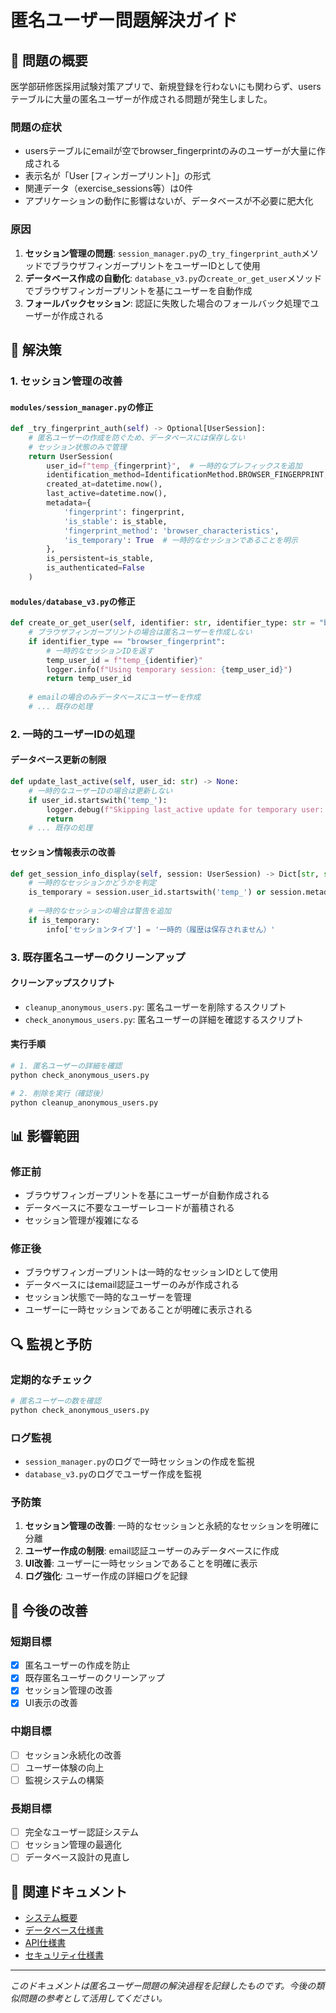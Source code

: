 # 匿名ユーザー問題解決ガイド

## 🚨 問題の概要

医学部研修医採用試験対策アプリで、新規登録を行わないにも関わらず、usersテーブルに大量の匿名ユーザーが作成される問題が発生しました。

### 問題の症状
- usersテーブルにemailが空でbrowser_fingerprintのみのユーザーが大量に作成される
- 表示名が「User [フィンガープリント]」の形式
- 関連データ（exercise_sessions等）は0件
- アプリケーションの動作に影響はないが、データベースが不必要に肥大化

### 原因
1. **セッション管理の問題**: `session_manager.py`の`_try_fingerprint_auth`メソッドでブラウザフィンガープリントをユーザーIDとして使用
2. **データベース作成の自動化**: `database_v3.py`の`create_or_get_user`メソッドでブラウザフィンガープリントを基にユーザーを自動作成
3. **フォールバックセッション**: 認証に失敗した場合のフォールバック処理でユーザーが作成される

## 🔧 解決策

### 1. セッション管理の改善

#### `modules/session_manager.py`の修正
```python
def _try_fingerprint_auth(self) -> Optional[UserSession]:
    # 匿名ユーザーの作成を防ぐため、データベースには保存しない
    # セッション状態のみで管理
    return UserSession(
        user_id=f"temp_{fingerprint}",  # 一時的なプレフィックスを追加
        identification_method=IdentificationMethod.BROWSER_FINGERPRINT,
        created_at=datetime.now(),
        last_active=datetime.now(),
        metadata={
            'fingerprint': fingerprint,
            'is_stable': is_stable,
            'fingerprint_method': 'browser_characteristics',
            'is_temporary': True  # 一時的なセッションであることを明示
        },
        is_persistent=is_stable,
        is_authenticated=False
    )
```

#### `modules/database_v3.py`の修正
```python
def create_or_get_user(self, identifier: str, identifier_type: str = "browser_fingerprint") -> str:
    # ブラウザフィンガープリントの場合は匿名ユーザーを作成しない
    if identifier_type == "browser_fingerprint":
        # 一時的なセッションIDを返す
        temp_user_id = f"temp_{identifier}"
        logger.info(f"Using temporary session: {temp_user_id}")
        return temp_user_id
    
    # emailの場合のみデータベースにユーザーを作成
    # ... 既存の処理
```

### 2. 一時的ユーザーIDの処理

#### データベース更新の制限
```python
def update_last_active(self, user_id: str) -> None:
    # 一時的なユーザーIDの場合は更新しない
    if user_id.startswith('temp_'):
        logger.debug(f"Skipping last_active update for temporary user: {user_id}")
        return
    # ... 既存の処理
```

#### セッション情報表示の改善
```python
def get_session_info_display(self, session: UserSession) -> Dict[str, str]:
    # 一時的なセッションかどうかを判定
    is_temporary = session.user_id.startswith('temp_') or session.metadata.get('is_temporary', False)
    
    # 一時的なセッションの場合は警告を追加
    if is_temporary:
        info['セッションタイプ'] = '一時的（履歴は保存されません）'
```

### 3. 既存匿名ユーザーのクリーンアップ

#### クリーンアップスクリプト
- `cleanup_anonymous_users.py`: 匿名ユーザーを削除するスクリプト
- `check_anonymous_users.py`: 匿名ユーザーの詳細を確認するスクリプト

#### 実行手順
```bash
# 1. 匿名ユーザーの詳細を確認
python check_anonymous_users.py

# 2. 削除を実行（確認後）
python cleanup_anonymous_users.py
```

## 📊 影響範囲

### 修正前
- ブラウザフィンガープリントを基にユーザーが自動作成される
- データベースに不要なユーザーレコードが蓄積される
- セッション管理が複雑になる

### 修正後
- ブラウザフィンガープリントは一時的なセッションIDとして使用
- データベースにはemail認証ユーザーのみが作成される
- セッション状態で一時的なユーザーを管理
- ユーザーに一時セッションであることが明確に表示される

## 🔍 監視と予防

### 定期的なチェック
```bash
# 匿名ユーザーの数を確認
python check_anonymous_users.py
```

### ログ監視
- `session_manager.py`のログで一時セッションの作成を監視
- `database_v3.py`のログでユーザー作成を監視

### 予防策
1. **セッション管理の改善**: 一時的なセッションと永続的なセッションを明確に分離
2. **ユーザー作成の制限**: email認証ユーザーのみデータベースに作成
3. **UI改善**: ユーザーに一時セッションであることを明確に表示
4. **ログ強化**: ユーザー作成の詳細ログを記録

## 🚀 今後の改善

### 短期目標
- [x] 匿名ユーザーの作成を防止
- [x] 既存匿名ユーザーのクリーンアップ
- [x] セッション管理の改善
- [x] UI表示の改善

### 中期目標
- [ ] セッション永続化の改善
- [ ] ユーザー体験の向上
- [ ] 監視システムの構築

### 長期目標
- [ ] 完全なユーザー認証システム
- [ ] セッション管理の最適化
- [ ] データベース設計の見直し

## 📝 関連ドキュメント

- [システム概要](01_システム概要.md)
- [データベース仕様書](02_データベース仕様書.md)
- [API仕様書](03_API仕様書.md)
- [セキュリティ仕様書](04_セキュリティ仕様書.md)

---

*このドキュメントは匿名ユーザー問題の解決過程を記録したものです。今後の類似問題の参考として活用してください。* 